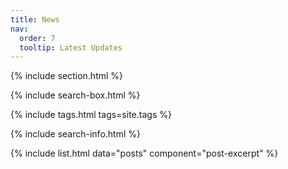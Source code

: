 ```yaml
---
title: News
nav:
  order: 7
  tooltip: Latest Updates
---
```

{% include section.html %}

{% include search-box.html %}

{% include tags.html tags=site.tags %}

{% include search-info.html %}

{% include list.html data="posts" component="post-excerpt" %}



<!--
{% include search-box.html %}

{% include tags.html tags="talk, paper, milestone" %}

{% include search-info.html %}

{%
  include list.html 
  data="posts" 
  component="post-excerpt" 
%}




{%
  include post-excerpt.html
  lookup="dcml-ra-jobpost"
%}


{%
  include post-excerpt.html
  title="limits-curbcut"
%}




{% include tags.html tags=site.tags %}
-->